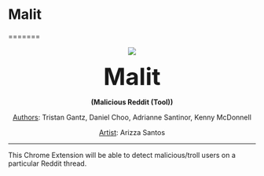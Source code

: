 # Malit
=======
<p align="center"> 
<img src="https://raw.githubusercontent.com/kyoogoo/Malit/master/icon.png">
</p>


<p align="center"><font size="9"><b> Malit </b></font></p>
<p align="center"><b> (Malicious Reddit (Tool)) </b></p> 
<p align="center"> <u>Authors</u>: Tristan Gantz, Daniel Choo, Adrianne Santinor, Kenny McDonnell </p>
<p align="center"> <u>Artist</u>: Arizza Santos </p>
<hr>

This Chrome Extension will be able to detect malicious/troll users on a particular Reddit thread.

